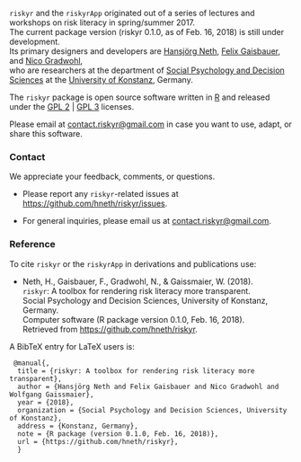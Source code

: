 


`riskyr` and the `riskyrApp` originated out of a series of lectures and workshops on risk literacy in spring/summer 2017.   
The current package version (riskyr 0.1.0, as of Feb. 16, 2018) is still under development.  
Its primary designers and developers are [Hansjörg Neth](https://www.spds.uni-konstanz.de/hans-neth), [Felix Gaisbauer](https://www.spds.uni-konstanz.de/felix-gaisbauer), and [Nico Gradwohl](https://www.spds.uni-konstanz.de/nico-gradwohl),   
who are researchers at the department of [Social Psychology and Decision Sciences](https://www.spds.uni-konstanz.de) at the [University of Konstanz](https://www.uni-konstanz.de/en/), Germany.

The `riskyr` package is open source software written in [R](https://www.r-project.org/) and released under the [GPL 2](https://tldrlegal.com/license/gnu-general-public-license-v2) | [GPL 3](https://tldrlegal.com/license/gnu-general-public-license-v3-(gpl-3)) licenses.

Please email at <contact.riskyr@gmail.com> in case you want to use, adapt, or share this software.


### Contact



We appreciate your feedback, comments, or questions.

-   Please report any `riskyr`-related issues at <https://github.com/hneth/riskyr/issues>.

-   For general inquiries, please email us at <contact.riskyr@gmail.com>.

### Reference

To cite `riskyr` or the `riskyrApp` in derivations and publications use:

-    Neth, H., Gaisbauer, F., Gradwohl, N., & Gaissmaier, W. (2018).  
    `riskyr`: A toolbox for rendering risk literacy more transparent.  
    Social Psychology and Decision Sciences, University of Konstanz, Germany.  
    Computer software (R package version 0.1.0, Feb. 16, 2018).  
    Retrieved from <https://github.com/hneth/riskyr>.

A BibTeX entry for LaTeX users is:

     @manual{,
      title = {riskyr: A toolbox for rendering risk literacy more transparent},
      author = {Hansjörg Neth and Felix Gaisbauer and Nico Gradwohl and Wolfgang Gaissmaier},
      year = {2018},
      organization = {Social Psychology and Decision Sciences, University of Konstanz},
      address = {Konstanz, Germany},
      note = {R package (version 0.1.0, Feb. 16, 2018)},
      url = {https://github.com/hneth/riskyr},
      }    
      
